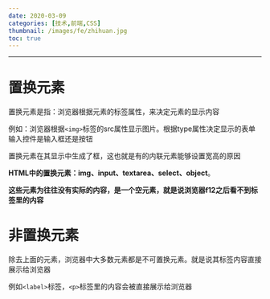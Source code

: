 ```yaml
---
date: 2020-03-09
categories: [技术,前端,CSS]
thumbnail: /images/fe/zhihuan.jpg
toc: true
---
```


---
# 置换元素
<!--more-->
置换元素是指：浏览器根据元素的标签属性，来决定元素的显示内容

例如：浏览器根据`<img>`标签的src属性显示图片。根据type属性决定显示的表单输入控件是输入框还是按钮

置换元素在其显示中生成了框，这也就是有的内联元素能够设置宽高的原因

**HTML中的置换元素：img、input、textarea、select、object**。

**这些元素为往往没有实际的内容，是一个空元素，就是说浏览器f12之后看不到标签里的内容**

# 非置换元素
除去上面的元素，浏览器中大多数元素都是不可置换元素。就是说其标签内容直接展示给浏览器

例如`<label>`标签，`<p>`标签里的内容会被直接展示给浏览器